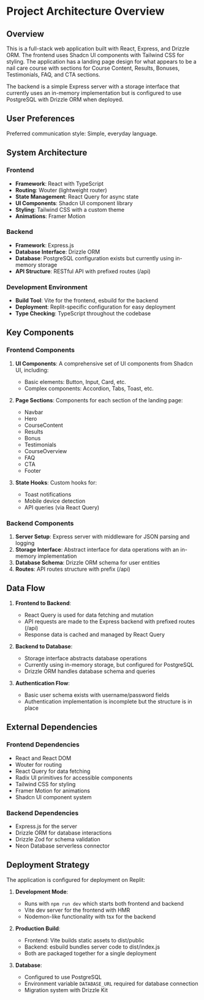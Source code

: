 # Project Architecture Overview

## Overview

This is a full-stack web application built with React, Express, and Drizzle ORM. The frontend uses Shadcn UI components with Tailwind CSS for styling. The application has a landing page design for what appears to be a nail care course with sections for Course Content, Results, Bonuses, Testimonials, FAQ, and CTA sections.

The backend is a simple Express server with a storage interface that currently uses an in-memory implementation but is configured to use PostgreSQL with Drizzle ORM when deployed.

## User Preferences

Preferred communication style: Simple, everyday language.

## System Architecture

### Frontend

- **Framework**: React with TypeScript
- **Routing**: Wouter (lightweight router)
- **State Management**: React Query for async state
- **UI Components**: Shadcn UI component library
- **Styling**: Tailwind CSS with a custom theme
- **Animations**: Framer Motion

### Backend

- **Framework**: Express.js
- **Database Interface**: Drizzle ORM
- **Database**: PostgreSQL configuration exists but currently using in-memory storage
- **API Structure**: RESTful API with prefixed routes (/api)

### Development Environment

- **Build Tool**: Vite for the frontend, esbuild for the backend
- **Deployment**: Replit-specific configuration for easy deployment
- **Type Checking**: TypeScript throughout the codebase

## Key Components

### Frontend Components

1. **UI Components**: A comprehensive set of UI components from Shadcn UI, including:
   - Basic elements: Button, Input, Card, etc.
   - Complex components: Accordion, Tabs, Toast, etc.

2. **Page Sections**: Components for each section of the landing page:
   - Navbar
   - Hero
   - CourseContent
   - Results
   - Bonus
   - Testimonials
   - CourseOverview
   - FAQ
   - CTA
   - Footer

3. **State Hooks**: Custom hooks for:
   - Toast notifications
   - Mobile device detection
   - API queries (via React Query)

### Backend Components

1. **Server Setup**: Express server with middleware for JSON parsing and logging
2. **Storage Interface**: Abstract interface for data operations with an in-memory implementation
3. **Database Schema**: Drizzle ORM schema for user entities
4. **Routes**: API routes structure with prefix (/api)

## Data Flow

1. **Frontend to Backend**:
   - React Query is used for data fetching and mutation
   - API requests are made to the Express backend with prefixed routes (/api)
   - Response data is cached and managed by React Query

2. **Backend to Database**:
   - Storage interface abstracts database operations
   - Currently using in-memory storage, but configured for PostgreSQL
   - Drizzle ORM handles database schema and queries

3. **Authentication Flow**:
   - Basic user schema exists with username/password fields
   - Authentication implementation is incomplete but the structure is in place

## External Dependencies

### Frontend Dependencies
- React and React DOM
- Wouter for routing
- React Query for data fetching
- Radix UI primitives for accessible components
- Tailwind CSS for styling
- Framer Motion for animations
- Shadcn UI component system

### Backend Dependencies
- Express.js for the server
- Drizzle ORM for database interactions
- Drizzle Zod for schema validation
- Neon Database serverless connector

## Deployment Strategy

The application is configured for deployment on Replit:

1. **Development Mode**:
   - Runs with `npm run dev` which starts both frontend and backend
   - Vite dev server for the frontend with HMR
   - Nodemon-like functionality with tsx for the backend

2. **Production Build**:
   - Frontend: Vite builds static assets to dist/public
   - Backend: esbuild bundles server code to dist/index.js
   - Both are packaged together for a single deployment

3. **Database**:
   - Configured to use PostgreSQL
   - Environment variable `DATABASE_URL` required for database connection
   - Migration system with Drizzle Kit